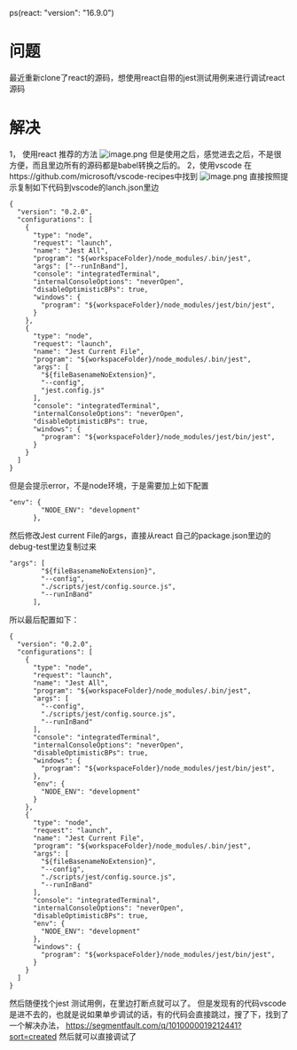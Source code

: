 ps(react: "version": "16.9.0")
# 问题
最近重新clone了react的源码，想使用react自带的jest测试用例来进行调试react源码
# 解决
1， 使用react 推荐的方法
![image.png](https://upload-images.jianshu.io/upload_images/4432476-1ab70c79ec049daf.png?imageMogr2/auto-orient/strip%7CimageView2/2/w/1240)
但是使用之后，感觉进去之后，不是很方便，而且里边所有的源码都是babel转换之后的。
2，使用vscode
在https://github.com/microsoft/vscode-recipes中找到
![image.png](https://upload-images.jianshu.io/upload_images/4432476-b9eee6ff9ccb4fdf.png?imageMogr2/auto-orient/strip%7CimageView2/2/w/1240)
直接按照提示复制如下代码到vscode的lanch.json里边
```
{
  "version": "0.2.0",
  "configurations": [
    {
      "type": "node",
      "request": "launch",
      "name": "Jest All",
      "program": "${workspaceFolder}/node_modules/.bin/jest",
      "args": ["--runInBand"],
      "console": "integratedTerminal",
      "internalConsoleOptions": "neverOpen",
      "disableOptimisticBPs": true,
      "windows": {
        "program": "${workspaceFolder}/node_modules/jest/bin/jest",
      }
    },
    {
      "type": "node",
      "request": "launch",
      "name": "Jest Current File",
      "program": "${workspaceFolder}/node_modules/.bin/jest",
      "args": [
        "${fileBasenameNoExtension}",
        "--config",
        "jest.config.js"
      ],
      "console": "integratedTerminal",
      "internalConsoleOptions": "neverOpen",
      "disableOptimisticBPs": true,
      "windows": {
        "program": "${workspaceFolder}/node_modules/jest/bin/jest",
      }
    }
  ]
}
```
但是会提示error，不是node环境，于是需要加上如下配置
```
"env": {
        "NODE_ENV": "development"
      },
```
然后修改Jest current File的args，直接从react 自己的package.json里边的debug-test里边复制过来
```
"args": [
        "${fileBasenameNoExtension}",
        "--config",
        "./scripts/jest/config.source.js",
        "--runInBand"
      ],
```
所以最后配置如下：
```
{
  "version": "0.2.0",
  "configurations": [
    {
      "type": "node",
      "request": "launch",
      "name": "Jest All",
      "program": "${workspaceFolder}/node_modules/.bin/jest",
      "args": [
        "--config",
        "./scripts/jest/config.source.js",
        "--runInBand"
      ],
      "console": "integratedTerminal",
      "internalConsoleOptions": "neverOpen",
      "disableOptimisticBPs": true,
      "windows": {
        "program": "${workspaceFolder}/node_modules/jest/bin/jest",
      },
      "env": {
        "NODE_ENV": "development"
      }
    },
    {
      "type": "node",
      "request": "launch",
      "name": "Jest Current File",
      "program": "${workspaceFolder}/node_modules/.bin/jest",
      "args": [
        "${fileBasenameNoExtension}",
        "--config",
        "./scripts/jest/config.source.js",
        "--runInBand"
      ],
      "console": "integratedTerminal",
      "internalConsoleOptions": "neverOpen",
      "disableOptimisticBPs": true,
      "env": {
        "NODE_ENV": "development"
      },
      "windows": {
        "program": "${workspaceFolder}/node_modules/jest/bin/jest",
      }
    }
  ]
}
```
然后随便找个jest 测试用例，在里边打断点就可以了。
但是发现有的代码vscode是进不去的，也就是说如果单步调试的话，有的代码会直接跳过，搜了下，找到了一个解决办法，
https://segmentfault.com/q/1010000019212441?sort=created
然后就可以直接调试了
